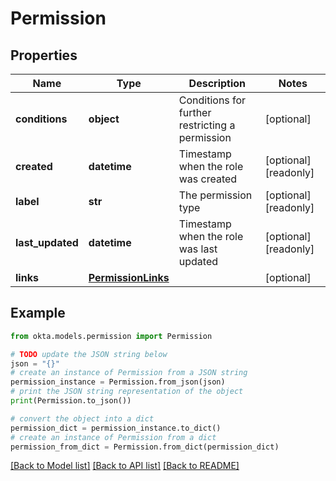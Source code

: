 # Permission


## Properties

Name | Type | Description | Notes
------------ | ------------- | ------------- | -------------
**conditions** | **object** | Conditions for further restricting a permission | [optional] 
**created** | **datetime** | Timestamp when the role was created | [optional] [readonly] 
**label** | **str** | The permission type | [optional] [readonly] 
**last_updated** | **datetime** | Timestamp when the role was last updated | [optional] [readonly] 
**links** | [**PermissionLinks**](PermissionLinks.md) |  | [optional] 

## Example

```python
from okta.models.permission import Permission

# TODO update the JSON string below
json = "{}"
# create an instance of Permission from a JSON string
permission_instance = Permission.from_json(json)
# print the JSON string representation of the object
print(Permission.to_json())

# convert the object into a dict
permission_dict = permission_instance.to_dict()
# create an instance of Permission from a dict
permission_from_dict = Permission.from_dict(permission_dict)
```
[[Back to Model list]](../README.md#documentation-for-models) [[Back to API list]](../README.md#documentation-for-api-endpoints) [[Back to README]](../README.md)


